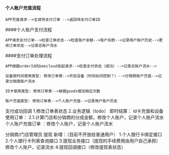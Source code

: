 #### 个人账户充值流程

```
APP充值请求-->生成待支付订单 -->返回待支付订单ID

```

####个人账户支付流程
```
APP请求支付订单-->检查订单状态-->检查账户余额-->账户扣款-->记录用户账户历史-->更改订单状态-->记录总账户流水
```


####支付订单处理流程
```
APP根据orderId向beecloud发起请求-->检查支付状态（成功）-->记录总账户流水-->
```
```
设备按时间使用类型: 修改订单表-->开启设备（时间如何控制？）-->分销商账户充值-->记录分销商账户流水
```
```
ID卡使用类型: 修改订单表-->根据goods增加相应次数
```
```
账户充值类型: 修改订单表-->个人账户充值-->记录用户账户历史
```


支付成功回调
1.修改订单表状态 2.业务逻辑（todo）
即时结算：
id卡充值和设备使用订单：
2.1.计算门店和分销商的分成金额，修改个人账户，记录个人账户流水
个人账户充值订单
：修改个人账户，记录个人账户流水

分销商/门店管理员 提现
新增：（目前不开放给普通用户）
1.个人银行卡绑定接口
2.个人银行卡列表查询接口
3.提现业务接口（提现的手续费用由用户自己承担） 修改个人账户，记录流水
4.提现回调接口（修改提现表状态）






